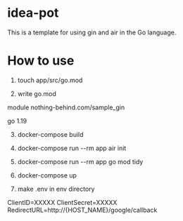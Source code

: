 # idea-pot

This is a template for using gin and air in the Go language.

# How to use

1. touch app/src/go.mod

2. write go.mod 

module nothing-behind.com/sample_gin

go 1.19
 
3. docker-compose build

4. docker-compose run --rm app air init

5. docker-compose run --rm app go mod tidy

6. docker-compose up

7. make .env in env directory 

ClientID=XXXXX
ClientSecret=XXXXX
RedirectURL=http://{HOST_NAME}/google/callback